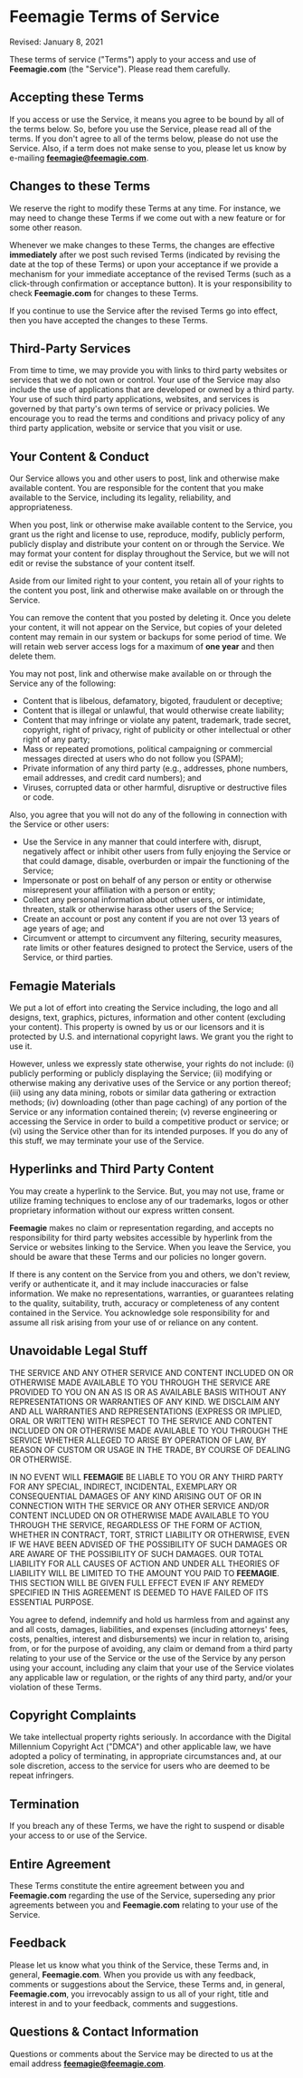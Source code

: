 # Feemagie Terms of Service

Revised: January 8, 2021

These terms of service ("Terms") apply to your access and use of **Feemagie.com** (the "Service"). Please read them carefully.

## Accepting these Terms

If you access or use the Service, it means you agree to be bound by all of the terms below. So, before you use the Service, please read all of the terms. If you don't agree to all of the terms below, please do not use the Service. Also, if a term does not make sense to you, please let us know by e-mailing **feemagie@feemagie.com**.

## Changes to these Terms

We reserve the right to modify these Terms at any time. For instance, we may need to change these Terms if we come out with a new feature or for some other reason.

Whenever we make changes to these Terms, the changes are effective **immediately** after we post such revised Terms (indicated by revising the date at the top of these Terms) or upon your acceptance if we provide a mechanism for your immediate acceptance of the revised Terms (such as a click-through confirmation or acceptance button). It is your responsibility to check **Feemagie.com** for changes to these Terms.

If you continue to use the Service after the revised Terms go into effect, then you have accepted the changes to these Terms.

## Third-Party Services

From time to time, we may provide you with links to third party websites or services that we do not own or control. Your use of the Service may also include the use of applications that are developed or owned by a third party. Your use of such third party applications, websites, and services is governed by that party's own terms of service or privacy policies. We encourage you to read the terms and conditions and privacy policy of any third party application, website or service that you visit or use.

## Your Content & Conduct

Our Service allows you and other users to post, link and otherwise make available content. You are responsible for the content that you make available to the Service, including its legality, reliability, and appropriateness.

When you post, link or otherwise make available content to the Service, you grant us the right and license to use, reproduce, modify, publicly perform, publicly display and distribute your content on or through the Service. We may format your content for display throughout the Service, but we will not edit or revise the substance of your content itself.

Aside from our limited right to your content, you retain all of your rights to the content you post, link and otherwise make available on or through the Service.

You can remove the content that you posted by deleting it. Once you delete your content, it will not appear on the Service, but copies of your deleted content may remain in our system or backups for some period of time. We will retain web server access logs for a maximum of **one year** and then delete them.

You may not post, link and otherwise make available on or through the Service any of the following:

* Content that is libelous, defamatory, bigoted, fraudulent or deceptive;
* Content that is illegal or unlawful, that would otherwise create liability;
* Content that may infringe or violate any patent, trademark, trade secret, copyright, right of privacy, right of publicity or other intellectual or other right of any party;
* Mass or repeated promotions, political campaigning or commercial messages directed at users who do not follow you (SPAM);
* Private information of any third party (e.g., addresses, phone numbers, email addresses, and credit card numbers); and
* Viruses, corrupted data or other harmful, disruptive or destructive files or code.

Also, you agree that you will not do any of the following in connection with the Service or other users:

* Use the Service in any manner that could interfere with, disrupt, negatively affect or inhibit other users from fully enjoying the Service or that could damage, disable, overburden or impair the functioning of the Service;
* Impersonate or post on behalf of any person or entity or otherwise misrepresent your affiliation with a person or entity;
* Collect any personal information about other users, or intimidate, threaten, stalk or otherwise harass other users of the Service;
* Create an account or post any content if you are not over 13 years of age years of age; and
* Circumvent or attempt to circumvent any filtering, security measures, rate limits or other features designed to protect the Service, users of the Service, or third parties.

## **Femagie** Materials

We put a lot of effort into creating the Service including, the logo and all designs, text, graphics, pictures, information and other content (excluding your content). This property is owned by us or our licensors and it is protected by U.S. and international copyright laws. We grant you the right to use it.

However, unless we expressly state otherwise, your rights do not include: (i) publicly performing or publicly displaying the Service; (ii) modifying or otherwise making any derivative uses of the Service or any portion thereof; (iii) using any data mining, robots or similar data gathering or extraction methods; (iv) downloading (other than page caching) of any portion of the Service or any information contained therein; (v) reverse engineering or accessing the Service in order to build a competitive product or service; or (vi) using the Service other than for its intended purposes. If you do any of this stuff, we may terminate your use of the Service.

## Hyperlinks and Third Party Content

You may create a hyperlink to the Service. But, you may not use, frame or utilize framing techniques to enclose any of our trademarks, logos or other proprietary information without our express written consent.

**Feemagie** makes no claim or representation regarding, and accepts no responsibility for third party websites accessible by hyperlink from the Service or websites linking to the Service. When you leave the Service, you should be aware that these Terms and our policies no longer govern.

If there is any content on the Service from you and others, we don't review, verify or authenticate it, and it may include inaccuracies or false information. We make no representations, warranties, or guarantees relating to the quality, suitability, truth, accuracy or completeness of any content contained in the Service. You acknowledge sole responsibility for and assume all risk arising from your use of or reliance on any content.

## Unavoidable Legal Stuff

THE SERVICE AND ANY OTHER SERVICE AND CONTENT INCLUDED ON OR OTHERWISE MADE AVAILABLE TO YOU THROUGH THE SERVICE ARE PROVIDED TO YOU ON AN AS IS OR AS AVAILABLE BASIS WITHOUT ANY REPRESENTATIONS OR WARRANTIES OF ANY KIND. WE DISCLAIM ANY AND ALL WARRANTIES AND REPRESENTATIONS (EXPRESS OR IMPLIED, ORAL OR WRITTEN) WITH RESPECT TO THE SERVICE AND CONTENT INCLUDED ON OR OTHERWISE MADE AVAILABLE TO YOU THROUGH THE SERVICE WHETHER ALLEGED TO ARISE BY OPERATION OF LAW, BY REASON OF CUSTOM OR USAGE IN THE TRADE, BY COURSE OF DEALING OR OTHERWISE.

IN NO EVENT WILL **FEEMAGIE** BE LIABLE TO YOU OR ANY THIRD PARTY FOR ANY SPECIAL, INDIRECT, INCIDENTAL, EXEMPLARY OR CONSEQUENTIAL DAMAGES OF ANY KIND ARISING OUT OF OR IN CONNECTION WITH THE SERVICE OR ANY OTHER SERVICE AND/OR CONTENT INCLUDED ON OR OTHERWISE MADE AVAILABLE TO YOU THROUGH THE SERVICE, REGARDLESS OF THE FORM OF ACTION, WHETHER IN CONTRACT, TORT, STRICT LIABILITY OR OTHERWISE, EVEN IF WE HAVE BEEN ADVISED OF THE POSSIBILITY OF SUCH DAMAGES OR ARE AWARE OF THE POSSIBILITY OF SUCH DAMAGES. OUR TOTAL LIABILITY FOR ALL CAUSES OF ACTION AND UNDER ALL THEORIES OF LIABILITY WILL BE LIMITED TO THE AMOUNT YOU PAID TO **FEEMAGIE**. THIS SECTION WILL BE GIVEN FULL EFFECT EVEN IF ANY REMEDY SPECIFIED IN THIS AGREEMENT IS DEEMED TO HAVE FAILED OF ITS ESSENTIAL PURPOSE.

You agree to defend, indemnify and hold us harmless from and against any and all costs, damages, liabilities, and expenses (including attorneys' fees, costs, penalties, interest and disbursements) we incur in relation to, arising from, or for the purpose of avoiding, any claim or demand from a third party relating to your use of the Service or the use of the Service by any person using your account, including any claim that your use of the Service violates any applicable law or regulation, or the rights of any third party, and/or your violation of these Terms.

## Copyright Complaints

We take intellectual property rights seriously. In accordance with the Digital Millennium Copyright Act ("DMCA") and other applicable law, we have adopted a policy of terminating, in appropriate circumstances and, at our sole discretion, access to the service for users who are deemed to be repeat infringers.

## Termination

If you breach any of these Terms, we have the right to suspend or disable your access to or use of the Service.

## Entire Agreement

These Terms constitute the entire agreement between you and **Feemagie.com** regarding the use of the Service, superseding any prior agreements between you and **Feemagie.com** relating to your use of the Service.

## Feedback

Please let us know what you think of the Service, these Terms and, in general, **Feemagie.com**. When you provide us with any feedback, comments or suggestions about the Service, these Terms and, in general, **Feemagie.com**, you irrevocably assign to us all of your right, title and interest in and to your feedback, comments and suggestions.

## Questions & Contact Information

Questions or comments about the Service may be directed to us at the email address **feemagie@feemagie.com**.